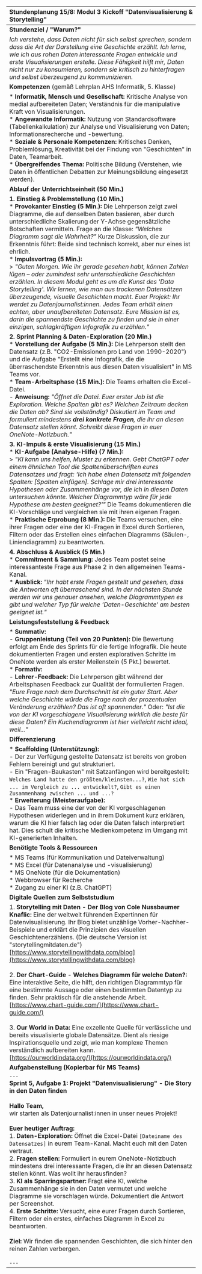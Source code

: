 | Stundenplanung 15/8: Modul 3 Kickoff "Datenvisualisierung & Storytelling" |
| :--- |
| **Stundenziel / "Warum?"** |
| *Ich verstehe, dass Daten nicht für sich selbst sprechen, sondern dass die Art der Darstellung eine Geschichte erzählt. Ich lerne, wie ich aus rohen Daten interessante Fragen entwickle und erste Visualisierungen erstelle. Diese Fähigkeit hilft mir, Daten nicht nur zu konsumieren, sondern sie kritisch zu hinterfragen und selbst überzeugend zu kommunizieren.* |
| **Kompetenzen** (gemäß Lehrplan AHS Informatik, 5. Klasse) |
| *   **Informatik, Mensch und Gesellschaft:** Kritische Analyse von medial aufbereiteten Daten; Verständnis für die manipulative Kraft von Visualisierungen. <br> *   **Angewandte Informatik:** Nutzung von Standardsoftware (Tabellenkalkulation) zur Analyse und Visualisierung von Daten; Informationsrecherche und -bewertung. <br> *   **Soziale & Personale Kompetenzen:** Kritisches Denken, Problemlösung, Kreativität bei der Findung von "Geschichten" in Daten, Teamarbeit. <br> *   **Übergreifendes Thema:** Politische Bildung (Verstehen, wie Daten in öffentlichen Debatten zur Meinungsbildung eingesetzt werden). |
| **Ablauf der Unterrichtseinheit (50 Min.)** |
| **1. Einstieg & Problemstellung (10 Min.)** <br> *   **Provokanter Einstieg (5 Min.):** Die Lehrperson zeigt zwei Diagramme, die auf denselben Daten basieren, aber durch unterschiedliche Skalierung der Y-Achse gegensätzliche Botschaften vermitteln. Frage an die Klasse: *"Welches Diagramm sagt die Wahrheit?"* Kurze Diskussion, die zur Erkenntnis führt: Beide sind technisch korrekt, aber nur eines ist ehrlich. <br> *   **Impulsvortrag (5 Min.):** <br>> *"Guten Morgen. Wie ihr gerade gesehen habt, können Zahlen lügen – oder zumindest sehr unterschiedliche Geschichten erzählen. In diesem Modul geht es um die Kunst des 'Data Storytelling'. Wir lernen, wie man aus trockenen Datensätzen überzeugende, visuelle Geschichten macht. Euer Projekt: Ihr werdet zu Datenjournalist:innen. Jedes Team erhält einen echten, aber unaufbereiteten Datensatz. Eure Mission ist es, darin die spannendste Geschichte zu finden und sie in einer einzigen, schlagkräftigen Infografik zu erzählen."* |
| **2. Sprint Planning & Daten-Exploration (20 Min.)** <br> *   **Vorstellung der Aufgabe (5 Min.):** Die Lehrperson stellt den Datensatz (z.B. "CO2-Emissionen pro Land von 1990-2020") und die Aufgabe "Erstellt eine Infografik, die die überraschendste Erkenntnis aus diesen Daten visualisiert" in MS Teams vor. <br> *   **Team-Arbeitsphase (15 Min.):** Die Teams erhalten die Excel-Datei. <br> - **Anweisung:** *"Öffnet die Datei. Euer erster Job ist die Exploration. Welche Spalten gibt es? Welchen Zeitraum decken die Daten ab? Sind sie vollständig? Diskutiert im Team und formuliert mindestens **drei konkrete Fragen**, die ihr an diesen Datensatz stellen könnt. Schreibt diese Fragen in euer OneNote-Notizbuch."* |
| **3. KI-Impuls & erste Visualisierung (15 Min.)** <br> *   **KI-Aufgabe (Analyse-Hilfe) (7 Min.):** <br>> *"KI kann uns helfen, Muster zu erkennen. Gebt ChatGPT oder einem ähnlichen Tool die Spaltenüberschriften eures Datensatzes und fragt: 'Ich habe einen Datensatz mit folgenden Spalten: [Spalten einfügen]. Schlage mir drei interessante Hypothesen oder Zusammenhänge vor, die ich in diesen Daten untersuchen könnte. Welcher Diagrammtyp wäre für jede Hypothese am besten geeignet?'"* Die Teams dokumentieren die KI-Vorschläge und vergleichen sie mit ihren eigenen Fragen. <br> *   **Praktische Erprobung (8 Min.):** Die Teams versuchen, eine ihrer Fragen oder eine der KI-Fragen in Excel durch Sortieren, Filtern oder das Erstellen eines einfachen Diagramms (Säulen-, Liniendiagramm) zu beantworten. |
| **4. Abschluss & Ausblick (5 Min.)** <br> *   **Commitment & Sammlung:** Jedes Team postet seine interessanteste Frage aus Phase 2 in den allgemeinen Teams-Kanal. <br> *   **Ausblick:** *"Ihr habt erste Fragen gestellt und gesehen, dass die Antworten oft überraschend sind. In der nächsten Stunde werden wir uns genauer ansehen, welche Diagrammtypen es gibt und welcher Typ für welche 'Daten-Geschichte' am besten geeignet ist."* |
| **Leistungsfeststellung & Feedback** |
| *   **Summativ:** <br> - **Gruppenleistung (Teil von 20 Punkten):** Die Bewertung erfolgt am Ende des Sprints für die fertige Infografik. Die heute dokumentierten Fragen und ersten explorativen Schritte im OneNote werden als erster Meilenstein (5 Pkt.) bewertet. <br> *   **Formativ:** <br> - **Lehrer-Feedback:** Die Lehrperson gibt während der Arbeitsphasen Feedback zur Qualität der formulierten Fragen. *"Eure Frage nach dem Durchschnitt ist ein guter Start. Aber welche Geschichte würde die Frage nach der *prozentualen Veränderung* erzählen? Das ist oft spannender."* Oder: *"Ist die von der KI vorgeschlagene Visualisierung wirklich die beste für diese Daten? Ein Kuchendiagramm ist hier vielleicht nicht ideal, weil..."* |
| **Differenzierung** |
| *   **Scaffolding (Unterstützung):** <br> - Der zur Verfügung gestellte Datensatz ist bereits von groben Fehlern bereinigt und gut strukturiert. <br> - Ein "Fragen-Baukasten" mit Satzanfängen wird bereitgestellt: `Welches Land hatte den größten/kleinsten...?`, `Wie hat sich ... im Vergleich zu ... entwickelt?`, `Gibt es einen Zusammenhang zwischen ... und ...?` <br> *   **Erweiterung (Meisteraufgabe):** <br> - Das Team muss eine der von der KI vorgeschlagenen Hypothesen widerlegen und in ihrem Dokument kurz erklären, warum die KI hier falsch lag oder die Daten falsch interpretiert hat. Dies schult die kritische Medienkompetenz im Umgang mit KI-generierten Inhalten. |
| **Benötigte Tools & Ressourcen**|
| *   MS Teams (für Kommunikation und Dateiverwaltung) <br> *   MS Excel (für Datenanalyse und -visualisierung) <br> *   MS OneNote (für die Dokumentation) <br> *   Webbrowser für Recherche <br> *   Zugang zu einer KI (z.B. ChatGPT) |
| **Digitale Quellen zum Selbststudium** |
| 1. **Storytelling mit Daten - Der Blog von Cole Nussbaumer Knaflic:** Eine der weltweit führenden Expertinnen für Datenvisualisierung. Ihr Blog bietet unzählige Vorher-Nachher-Beispiele und erklärt die Prinzipien des visuellen Geschichtenerzählens. (Die deutsche Version ist "storytellingmitdaten.de")<br>[https://www.storytellingwithdata.com/blog](https://www.storytellingwithdata.com/blog) <br><br> 2. **Der Chart-Guide - Welches Diagramm für welche Daten?:** Eine interaktive Seite, die hilft, den richtigen Diagrammtyp für eine bestimmte Aussage oder einen bestimmten Datentyp zu finden. Sehr praktisch für die anstehende Arbeit. <br>[https://www.chart-guide.com/](https://www.chart-guide.com/) <br><br> 3. **Our World in Data:** Eine exzellente Quelle für verlässliche und bereits visualisierte globale Datensätze. Dient als riesige Inspirationsquelle und zeigt, wie man komplexe Themen verständlich aufbereiten kann.<br>[https://ourworldindata.org/](https://ourworldindata.org/) |
| **Aufgabenstellung (Kopierbar für MS Teams)** |
| `---` <br> **Sprint 5, Aufgabe 1: Projekt "Datenvisualisierung" - Die Story in den Daten finden** <br><br> **Hallo Team,** <br> wir starten als Datenjournalist:innen in unser neues Projekt! <br><br> **Euer heutiger Auftrag:** <br> 1. **Daten-Exploration:** Öffnet die Excel-Datei `[Dateiname des Datensatzes]` in eurem Team-Kanal. Macht euch mit den Daten vertraut. <br> 2. **Fragen stellen:** Formuliert in eurem OneNote-Notizbuch mindestens drei interessante Fragen, die ihr an diesen Datensatz stellen könnt. Was wollt ihr herausfinden? <br> 3. **KI als Sparringspartner:** Fragt eine KI, welche Zusammenhänge sie in den Daten vermutet und welche Diagramme sie vorschlagen würde. Dokumentiert die Antwort per Screenshot. <br> 4. **Erste Schritte:** Versucht, eine eurer Fragen durch Sortieren, Filtern oder ein erstes, einfaches Diagramm in Excel zu beantworten. <br><br> **Ziel:** Wir finden die spannenden Geschichten, die sich hinter den reinen Zahlen verbergen. <br><br> `---` |

